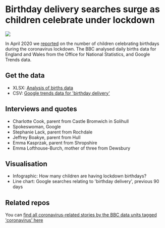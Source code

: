 # Birthday delivery searches surge as children celebrate under lockdown

![](https://ichef.bbci.co.uk/news/624/cpsprodpb/16ACF/production/_111497829_birthdaysearches-nc.png)

In April 2020 we [reported](https://www.bbc.co.uk/news/uk-england-52106599) on the number of children celebrating birthdays during the coronavirus lockdown. The BBC analysed daily births data for England and Wales from the Office for National Statistics, and Google Trends data.

## Get the data

* XLSX: [Analysis of births data](https://github.com/BBC-Data-Unit/coronavirus-birthdays/blob/master/lockdownbirthday.xlsx)
* CSV: [Google trends data for 'birthday delivery'](https://github.com/BBC-Data-Unit/coronavirus-birthdays/blob/master/googletrends_bday_multiTimeline.csv)

## Interviews and quotes

* Charlotte Cook, parent from Castle Bromwich in Solihull 
* Spokeswoman, Google
* Stephanie Lack, parent from Rochdale
* Jeffrey Boakye, parent from Hull
* Emma Kasprzak, parent from Shropshire
* Emma Lofthouse-Burch, mother of three from Dewsbury

## Visualisation

* Infographic: How many children are having lockdown birthdays?
* Line chart: Google searches relating to 'birthday delivery', previous 90 days

## Related repos

You can [find all coronavirus-related stories by the BBC data units tagged 'coronavirus' here](https://github.com/search?q=topic%3Acoronavirus+org%3ABBC-Data-Unit&type=Repositories)
